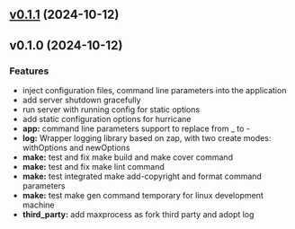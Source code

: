 
<a name="v0.1.1"></a>
## [v0.1.1](https://github.com/Ryan-eng-del/hurricane.git/compare/v0.1.0...v0.1.1) (2024-10-12)


<a name="v0.1.0"></a>
## v0.1.0 (2024-10-12)

### Features

* inject configuration files, command line parameters into the application
* add server shutdown gracefully
* run server with running config for static options
* add static configuration options for hurricane
* **app:** command line parameters support to replace from _ to -
* **log:** Wrapper logging library based on zap, with two create modes: withOptions and newOptions
* **make:** test and fix make build and make cover command
* **make:** test and fix make lint command
* **make:** test integrated make add-copyright and format command parameters
* **make:** test make gen command temporary for linux development machine
* **third_party:** add maxprocess as fork third party and adopt log

